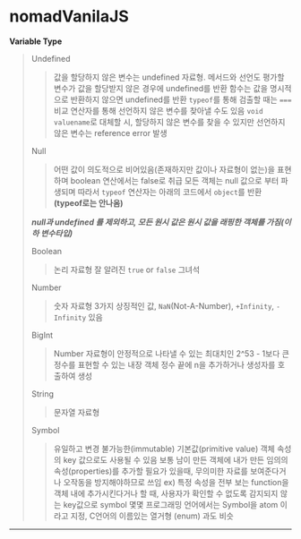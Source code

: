# nomadVanilaJS

**Variable Type**
> Undefined
>> 값을 할당하지 않은 변수는 undefined 자료형.
>> 메서드와 선언도 평가할 변수가 값을 할당받지 않은 경우에 undefined를 반환
>> 함수는 값을 명시적으로 반환하지 않으면 undefined를 반환
>> `typeof`를 통해 검출할 때는 `===`비교 연산자를 통해 선언하지 않은 변수를 찾아낼 수도 있음
>> `void valuename`로 대체할 시, 할당하지 않은 변수를 찾을 수 있지만 선언하지 않은 변수는 reference error 발생
>
> Null
>> 어떤 값이 의도적으로 비어있음(존재하지만 값이나 자료형이 없는)을 표현하며 boolean 연산에서는 false로 취급
>> 모든 객체는 null 값으로 부터 파생되며 따라서 `typeof` 연산자는 아래의 코드에서 `object`를 반환 **(typeof로는 안나옴)**
>
> ***null과 undefined 를 제외하고, 모든 원시 값은 원시 값을 래핑한 객체를 가짐(이하 변수타입)***
>
> Boolean
>> 논리 자료형
>> 잘 알려진 `true` or `false` 그녀석
>
> Number
>> 숫자 자료형
>> 3가지 상징적인 값, `NaN`(Not-A-Number), `+Infinity`, `-Infinity` 있음
>
> BigInt
>> Number 자료형이 안정적으로 나타낼 수 있는 최대치인 2^53 - 1보다 큰 정수를 표현할 수 있는 내장 객체
>> 정수 끝에 n을 추가하거나 생성자를 호출하여 생성
>
> String
>> 문자열 자료형
>
> Symbol
>> 유일하고 변경 불가능한(immutable) 기본값(primitive value)
>> 객체 속성의 key 값으로도 사용될 수 있음
>> 보통 남이 만든 객체에 내가 만든 임의의 속성(properties)를 추가할 필요가 있을때, 무의미한 자료를 보여준다거나 오작동을 방지해야하므로 쓰임
>> ex) 특정 속성을 전부 보는 function을 객체 내에 추가시킨다거나 할 때, 사용자가 확인할 수 없도록 감지되지 않는 key값으로 symbol 
>> 몇몇 프로그래밍 언어에서는 Symbol을 atom 이라고 지정, C언어의 이름있는 열거형 (enum) 과도 비슷 
---
